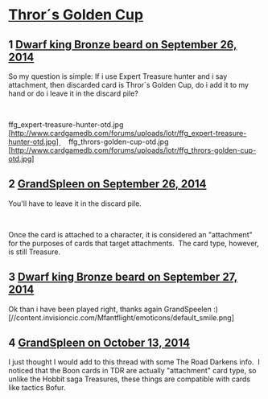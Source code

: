 # [Thror´s Golden Cup](https://community.fantasyflightgames.com/topic/123012-thror%C2%B4s-golden-cup/)

## 1 [Dwarf king Bronze beard on September 26, 2014](https://community.fantasyflightgames.com/topic/123012-thror%C2%B4s-golden-cup/?do=findComment&comment=1278413)

So my question is simple: If i use Expert Treasure hunter and i say attachment, then discarded card is Thror´s Golden Cup, do i add it to my hand or do i leave it in the discard pile?

 

ffg_expert-treasure-hunter-otd.jpg [http://www.cardgamedb.com/forums/uploads/lotr/ffg_expert-treasure-hunter-otd.jpg]     ffg_thrors-golden-cup-otd.jpg [http://www.cardgamedb.com/forums/uploads/lotr/ffg_thrors-golden-cup-otd.jpg]

## 2 [GrandSpleen on September 26, 2014](https://community.fantasyflightgames.com/topic/123012-thror%C2%B4s-golden-cup/?do=findComment&comment=1278640)

You'll have to leave it in the discard pile.

 

Once the card is attached to a character, it is considered an "attachment" for the purposes of cards that target attachments.  The card type, however, is still Treasure.

## 3 [Dwarf king Bronze beard on September 27, 2014](https://community.fantasyflightgames.com/topic/123012-thror%C2%B4s-golden-cup/?do=findComment&comment=1279015)

Ok than i have been played right, thanks again GrandSpeelen :) [//content.invisioncic.com/Mfantflight/emoticons/default_smile.png]

## 4 [GrandSpleen on October 13, 2014](https://community.fantasyflightgames.com/topic/123012-thror%C2%B4s-golden-cup/?do=findComment&comment=1297392)

I just thought I would add to this thread with some The Road Darkens info.  I noticed that the Boon cards in TDR are actually "attachment" card type, so unlike the Hobbit saga Treasures, these things are compatible with cards like tactics Bofur.

